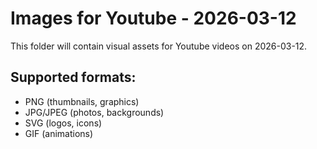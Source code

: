 # Images for Youtube - 2026-03-12

This folder will contain visual assets for Youtube videos on 2026-03-12.

## Supported formats:
- PNG (thumbnails, graphics)
- JPG/JPEG (photos, backgrounds)
- SVG (logos, icons)
- GIF (animations)
